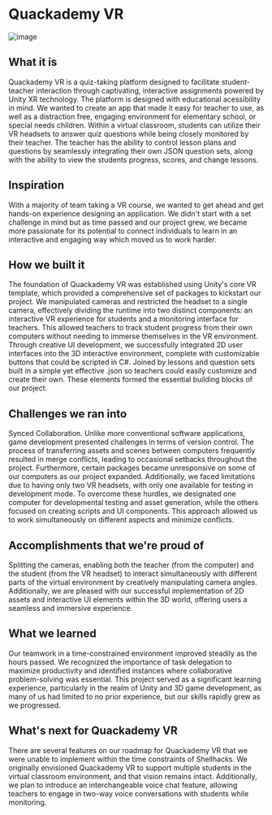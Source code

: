 # Quackademy VR
![image](https://github.com/Draxidious/ShellHacks2023VRClass/assets/29382970/72286d87-d31d-4060-a511-3aa8be40f222)

## What it is
Quackademy VR is a quiz-taking platform designed to facilitate student-teacher interaction through captivating, interactive assignments powered by Unity XR technology. The platform is designed with educational acessibility in mind. We wanted to create an app that made it easy for teacher to use, as well as a distraction free, engaging environment for elementary school, or special needs children. Within a virtual classroom, students can utilize their VR headsets to answer quiz questions while being closely monitored by their teacher. The teacher has the ability to control lesson plans and questions by seamlessly integrating their own JSON question sets, along with the ability to view the students progress, scores, and change lessons.

## Inspiration
With a majority of team taking a VR course, we wanted to get ahead and get hands-on experience designing an application. We didn't start with a set challenge in mind but as time passed and our project grew, we became more passionate for its potential to connect individuals to learn in an interactive and engaging way which moved us to work harder.

## How we built it
The foundation of Quackademy VR was established using Unity's core VR template, which provided a comprehensive set of packages to kickstart our project. We manipulated cameras and restricted the headset to a single camera, effectively dividing the runtime into two distinct components: an interactive VR experience for students and a monitoring interface for teachers. This allowed teachers to track student progress from their own computers without needing to immerse themselves in the VR environment. Through creative UI development, we successfully integrated 2D user interfaces into the 3D interactive environment, complete with customizable buttons that could be scripted in C#. Joined by lessons and question sets built in a simple yet effective .json so teachers could easily customize and create their own. These elements formed the essential building blocks of our project.

## Challenges we ran into
Synced Collaboration. Unlike more conventional software applications, game development presented challenges in terms of version control. The process of transferring assets and scenes between computers frequently resulted in merge conflicts, leading to occasional setbacks throughout the project. Furthermore, certain packages became unresponsive on some of our computers as our project expanded. Additionally, we faced limitations due to having only two VR headsets, with only one available for testing in development mode. To overcome these hurdles, we designated one computer for developmental testing and asset generation, while the others focused on creating scripts and UI components. This approach allowed us to work simultaneously on different aspects and minimize conflicts.

## Accomplishments that we're proud of
Splitting the cameras, enabling both the teacher (from the computer) and the student (from the VR headset) to interact simultaneously with different parts of the virtual environment by creatively manipulating camera angles. Additionally, we are pleased with our successful implementation of 2D assets and interactive UI elements within the 3D world, offering users a seamless and immersive experience.

## What we learned
Our teamwork in a time-constrained environment improved steadily as the hours passed. We recognized the importance of task delegation to maximize productivity and identified instances where collaborative problem-solving was essential. This project served as a significant learning experience, particularly in the realm of Unity and 3D game development, as many of us had limited to no prior experience, but our skills rapidly grew as we progressed.

## What's next for Quackademy VR
There are several features on our roadmap for Quackademy VR that we were unable to implement within the time constraints of Shellhacks. We originally envisioned Quackademy VR to support multiple students in the virtual classroom environment, and that vision remains intact. Additionally, we plan to introduce an interchangeable voice chat feature, allowing teachers to engage in two-way voice conversations with students while monitoring.
